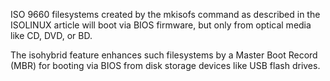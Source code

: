 ISO 9660 filesystems created by the mkisofs command as described in the ISOLINUX article will boot via BIOS firmware, but only from optical media like CD, DVD, or BD.

The isohybrid feature enhances such filesystems by a Master Boot Record (MBR) for booting via BIOS from disk storage devices like USB flash drives.
